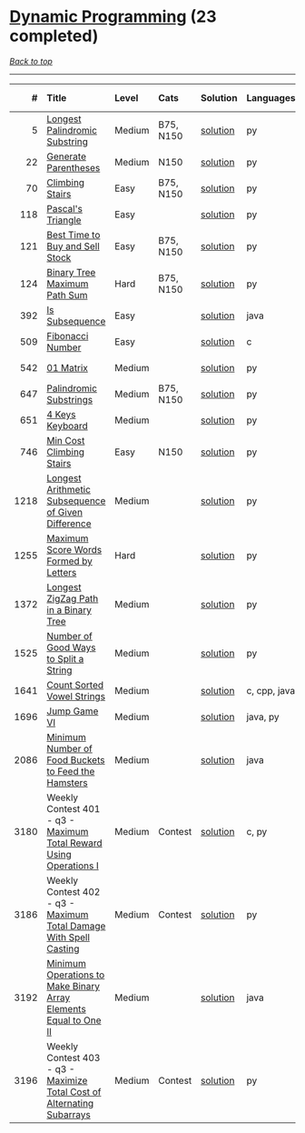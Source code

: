 # [Dynamic Programming](<https://leetcode.com/tag/Dynamic-Programming/>) (23 completed)

*[Back to top](<../../README.md>)*

------

|    # | Title                                                                                                                                                                | Level   | Cats      | Solution                                                                                    | Languages    | Date Complete   |
|-----:|:---------------------------------------------------------------------------------------------------------------------------------------------------------------------|:--------|:----------|:--------------------------------------------------------------------------------------------|:-------------|:----------------|
|    5 | [Longest Palindromic Substring](<https://leetcode.com/problems/longest-palindromic-substring>)                                                                       | Medium  | B75, N150 | [solution](<../_5. Longest Palindromic Substring.md>)                                       | py           | Jul 04, 2024    |
|   22 | [Generate Parentheses](<https://leetcode.com/problems/generate-parentheses>)                                                                                         | Medium  | N150      | [solution](<../_22. Generate Parentheses.md>)                                               | py           | Jun 13, 2024    |
|   70 | [Climbing Stairs](<https://leetcode.com/problems/climbing-stairs>)                                                                                                   | Easy    | B75, N150 | [solution](<../_70. Climbing Stairs.md>)                                                    | py           | May 22, 2024    |
|  118 | [Pascal's Triangle](<https://leetcode.com/problems/pascals-triangle>)                                                                                                | Easy    |           | [solution](<../_118. Pascal's Triangle.md>)                                                 | py           | May 22, 2024    |
|  121 | [Best Time to Buy and Sell Stock](<https://leetcode.com/problems/best-time-to-buy-and-sell-stock>)                                                                   | Easy    | B75, N150 | [solution](<../_121. Best Time to Buy and Sell Stock.md>)                                   | py           | Jul 03, 2024    |
|  124 | [Binary Tree Maximum Path Sum](<https://leetcode.com/problems/binary-tree-maximum-path-sum>)                                                                         | Hard    | B75, N150 | [solution](<../_124. Binary Tree Maximum Path Sum.md>)                                      | py           | Jul 04, 2024    |
|  392 | [Is Subsequence](<https://leetcode.com/problems/is-subsequence>)                                                                                                     | Easy    |           | [solution](<../_392. Is Subsequence.md>)                                                    | java         | Jun 21, 2024    |
|  509 | [Fibonacci Number](<https://leetcode.com/problems/fibonacci-number>)                                                                                                 | Easy    |           | [solution](<../_509. Fibonacci Number.md>)                                                  | c            | Jun 16, 2024    |
|  542 | [01 Matrix](<https://leetcode.com/problems/01-matrix>)                                                                                                               | Medium  |           | [solution](<../_542. 01 Matrix.md>)                                                         | py           | Jun 26, 2024    |
|  647 | [Palindromic Substrings](<https://leetcode.com/problems/palindromic-substrings>)                                                                                     | Medium  | B75, N150 | [solution](<../_647. Palindromic Substrings.md>)                                            | py           | Jul 04, 2024    |
|  651 | [4 Keys Keyboard](<https://leetcode.com/problems/4-keys-keyboard>)                                                                                                   | Medium  |           | [solution](<../_651. 4 Keys Keyboard.md>)                                                   | py           | May 29, 2024    |
|  746 | [Min Cost Climbing Stairs](<https://leetcode.com/problems/min-cost-climbing-stairs>)                                                                                 | Easy    | N150      | [solution](<../_746. Min Cost Climbing Stairs.md>)                                          | py           | Jul 04, 2024    |
| 1218 | [Longest Arithmetic Subsequence of Given Difference](<https://leetcode.com/problems/longest-arithmetic-subsequence-of-given-difference>)                             | Medium  |           | [solution](<../_1218. Longest Arithmetic Subsequence of Given Difference.md>)               | py           | May 31, 2024    |
| 1255 | [Maximum Score Words Formed by Letters](<https://leetcode.com/problems/maximum-score-words-formed-by-letters>)                                                       | Hard    |           | [solution](<../_1255. Maximum Score Words Formed by Letters.md>)                            | py           | Jun 15, 2024    |
| 1372 | [Longest ZigZag Path in a Binary Tree](<https://leetcode.com/problems/longest-zigzag-path-in-a-binary-tree>)                                                         | Medium  |           | [solution](<../_1372. Longest ZigZag Path in a Binary Tree.md>)                             | py           | Jul 05, 2024    |
| 1525 | [Number of Good Ways to Split a String](<https://leetcode.com/problems/number-of-good-ways-to-split-a-string>)                                                       | Medium  |           | [solution](<../_1525. Number of Good Ways to Split a String.md>)                            | py           | Jun 01, 2024    |
| 1641 | [Count Sorted Vowel Strings](<https://leetcode.com/problems/count-sorted-vowel-strings>)                                                                             | Medium  |           | [solution](<../_1641. Count Sorted Vowel Strings.md>)                                       | c, cpp, java | Jun 24, 2024    |
| 1696 | [Jump Game VI](<https://leetcode.com/problems/jump-game-vi>)                                                                                                         | Medium  |           | [solution](<../_1696. Jump Game VI.md>)                                                     | java, py     | Jul 02, 2024    |
| 2086 | [Minimum Number of Food Buckets to Feed the Hamsters](<https://leetcode.com/problems/minimum-number-of-food-buckets-to-feed-the-hamsters>)                           | Medium  |           | [solution](<../_2086. Minimum Number of Food Buckets to Feed the Hamsters.md>)              | java         | Jul 01, 2024    |
| 3180 | Weekly Contest 401 - q3 - [Maximum Total Reward Using Operations I](<https://leetcode.com/problems/maximum-total-reward-using-operations-i>)                         | Medium  | Contest   | [solution](<../_3180. Maximum Total Reward Using Operations I.md>)                          | c, py        | Jun 08, 2024    |
| 3186 | Weekly Contest 402 - q3 - [Maximum Total Damage With Spell Casting](<https://leetcode.com/problems/maximum-total-damage-with-spell-casting>)                         | Medium  | Contest   | [solution](<../_3186. Maximum Total Damage With Spell Casting.md>)                          | py           | Jun 15, 2024    |
| 3192 | [Minimum Operations to Make Binary Array Elements Equal to One II](<https://leetcode.com/problems/minimum-operations-to-make-binary-array-elements-equal-to-one-ii>) | Medium  |           | [solution](<../_3192. Minimum Operations to Make Binary Array Elements Equal to One II.md>) | java         | Jun 22, 2024    |
| 3196 | Weekly Contest 403 - q3 - [Maximize Total Cost of Alternating Subarrays](<https://leetcode.com/problems/maximize-total-cost-of-alternating-subarrays>)               | Medium  | Contest   | [solution](<../_3196. Maximize Total Cost of Alternating Subarrays.md>)                     | py           | Jun 22, 2024    |